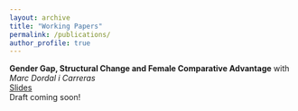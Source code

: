 ```yaml
---
layout: archive
title: "Working Papers"
permalink: /publications/
author_profile: true
---
```


**Gender Gap, Structural Change and Female Comparative Advantage** with *Marc Dordal i Carreras* <br>
[Slides](https://hkustconnect-my.sharepoint.com/personal/cxiang_connect_ust_hk/_layouts/15/onedrive.aspx?id=%2Fpersonal%2Fcxiang%5Fconnect%5Fust%5Fhk%2FDocuments%2FBrownbag%5FCassie%2D1%2D35%2Epdf&parentview=1) <br>
Draft coming soon!
